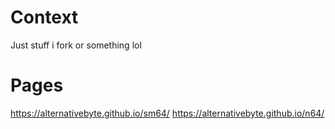 # Context
Just stuff i fork or something lol
# Pages
https://alternativebyte.github.io/sm64/
https://alternativebyte.github.io/n64/

